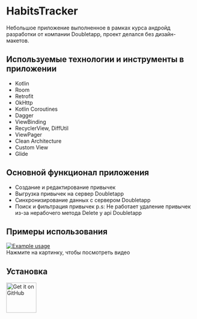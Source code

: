 # HabitsTracker
Небольшое приложение выполненное в рамках курса андройд разработки от компании Doubletapp, проект делался без дизайн-макетов.

## Используемые технологии и инструменты в приложении
- Kotlin
- Room
- Retrofit
- OkHttp
- Kotlin Coroutines
- Dagger
- ViewBinding
- RecyclerView, DiffUtil
- ViewPager
- Clean Architecture
- Custom View
- Glide

## Основной функционал приложения
- Создание и редактирование привычек
- Выгрузка привычек на сервер Doubletapp
- Синхронизирование данных с сервером Doubletapp
- Поиск и фильтрация привычек
p.s: Не работает удаление привычек из-за нерабочего метода Delete у api Doubletapp
## Примеры использования

[![Example usage](https://w7.pngwing.com/pngs/24/227/png-transparent-youtube-logo-youtube-text-trademark-logo-thumbnail.png)](https://youtube.com/shorts/OHcaW4uegwg?feature=share "Example usage")
<br>
<a>Нажмите на картинку, чтобы посмотреть видео</a>

## Установка
[<img src="https://raw.githubusercontent.com/mateusz-bak/openreads/master/doc/github/get-it-on-github.png"
    alt="Get it on GitHub"
    height="80">](https://github.com/zhek1chan/HabitsTracker/releases/tag/v1.0.0)

